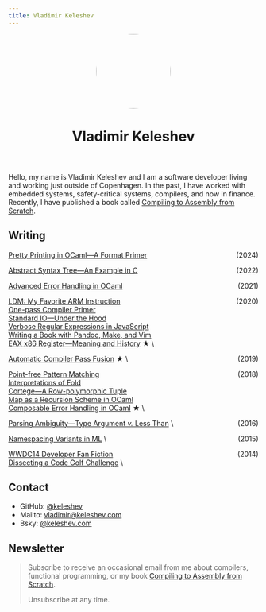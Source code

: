 ```yaml
---
title: Vladimir Keleshev
---
```


<header>
<img src=./keleshev.jpg width="150" height="150" style="border-radius:100px; filter:grayscale(20%)" />
<h1>
Vladimir Keleshev
</h1>
</header>


Hello, my name is Vladimir Keleshev and 
I am a software developer living and working just outside of Copenhagen.
In the past, I have worked with embedded systems, safety-critical systems,
compilers, and now in finance.
Recently, I have published a book called [Compiling to Assembly from Scratch](/compiling-to-assembly-from-scratch).


Writing
--------

<div style="text-align:left">

<span style="float:right">(2024)</span>

[Pretty Printing in OCaml—A Format Primer](/pretty-printing-in-ocaml-a-format-primer) 

<span style="float:right">(2022)</span>

[Abstract Syntax Tree—An Example in C](/abstract-syntax-tree-an-example-in-c) 

<span style="float:right">(2021)</span>

[Advanced Error Handling in OCaml](/advanced-error-handling-in-ocaml)

<span style="float:right">(2020)</span>

[LDM: My Favorite ARM Instruction](/ldm-my-favorite-arm-instruction) \
[One-pass Compiler Primer](/one-pass-compiler-primer) \
[Standard IO—Under the Hood](/standard-io-under-the-hood) \
[Verbose Regular Expressions in JavaScript](/verbose-regular-expressions-in-javascript) \
[Writing a Book with Pandoc, Make, and Vim](/my-book-writing-setup) \
[EAX x86 Register—Meaning and History](/eax-x86-register-meaning-and-history) ★ \

<span style="float:right">(2019)</span>

[Automatic Compiler Pass Fusion](/automatic-compiler-pass-fusion) ★ \

<span style="float:right">(2018)</span>

[Point-free Pattern Matching](/point-free-pattern-matching) \
[Interpretations of Fold](/interpretations-of-fold) \
[Cortege—A Row-polymorphic Tuple](cortege-a-row-polymorphic-tuple) \
[Map as a Recursion Scheme in OCaml](/map-as-a-recursion-scheme-in-ocaml) \
[Composable Error Handling in OCaml](/composable-error-handling-in-ocaml) ★ \

<span style="float:right">(2016)</span>

[Parsing Ambiguity—Type Argument *v.* Less Than](/parsing-ambiguity-type-argument-v-less-than) \

<span style="float:right">(2015)</span>

[Namespacing Variants in ML](/namespacing-variants-in-ml) \

<span style="float:right">(2014)</span>

[WWDC14 Developer Fan Fiction](/wwdc14-developer-fan-fiction) \
[Dissecting a Code Golf Challenge](/dissecting-a-code-golf-challenge) \

</div>

<!--
  * Trickery that makes printf in OCaml work
  * Let's use JavaScript pp to compile something to it
  * Advanced Pretty Printing in OCaml: JavaScript Example
  * Tagless Final Primer: JSON Example
  * JSON ADT design example?
-->

## Contact

* GitHub: [\@keleshev](http://github.com/keleshev)
* Mailto: [vladimir@keleshev.com](mailto:vladimir@keleshev.com)
* Bsky: [\@keleshev.com](https://bsky.app/profile/keleshev.com)

<!--* [Résumé](/about) -->


## Newsletter

> Subscribe to receive an occasional email from me about compilers, functional programming, or my book [Compiling to Assembly from Scratch](/compiling-to-assembly-from-scratch).
>
> <script async data-uid="8529ea38b4" src="https://motivated-writer-7421.ck.page/8529ea38b4/index.js"></script>
>
> Unsubscribe at any time.
>

